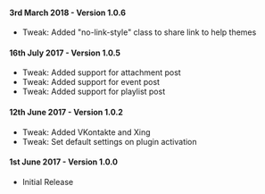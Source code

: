 #### 3rd March 2018 - Version 1.0.6

* Tweak: Added "no-link-style" class to share link to help themes

#### 16th July 2017 - Version 1.0.5

* Tweak: Added support for attachment post
* Tweak: Added support for event post
* Tweak: Added support for playlist post

#### 12th June 2017 - Version 1.0.2

* Tweak: Added VKontakte and Xing
* Tweak: Set default settings on plugin activation

#### 1st June 2017 - Version 1.0.0

* Initial Release